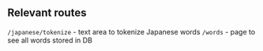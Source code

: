## Relevant routes
`/japanese/tokenize` - text area to tokenize Japanese words
`/words` - page to see all words stored in DB
